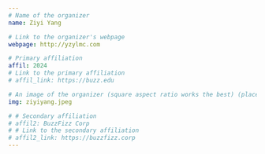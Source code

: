 ```yaml
---
# Name of the organizer
name: Ziyi Yang

# Link to the organizer's webpage
webpage: http://yzylmc.com

# Primary affiliation
affil: 2024
# Link to the primary affiliation
# affil_link: https://buzz.edu

# An image of the organizer (square aspect ratio works the best) (place in the `assets/img/organizers` directory)
img: ziyiyang.jpeg

# # Secondary affiliation
# affil2: BuzzFizz Corp
# # Link to the secondary affiliation
# affil2_link: https://buzzfizz.corp
---
```

